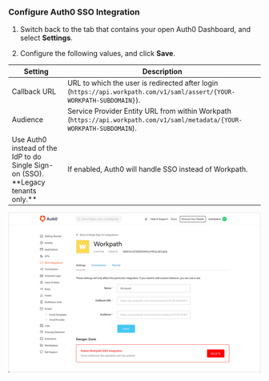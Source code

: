 ### Configure Auth0 SSO Integration

1. Switch back to the tab that contains your open Auth0 Dashboard, and select **Settings**.

2. Configure the following values, and click **Save**.

<table class="table">
    <thead>
        <tr>
            <th><strong>Setting</strong></th>
            <th><strong>Description</strong></th>
        </tr>
    </thead>
    <tbody>
        <tr>
            <td>Callback URL</td>
            <td>URL to which the user is redirected after login (<code>https://api.workpath.com/v1/saml/assert/{YOUR-WORKPATH-SUBDOMAIN}</code>).</td>
        </tr>
        <tr>
            <td>Audience</td>
            <td>Service Provider Entity URL from within Workpath (<code>https://api.workpath.com/v1/saml/metadata/{YOUR-WORKPATH-SUBDOMAIN</code>).</td>
        </tr>
        <tr>
            <td>Use Auth0 instead of the IdP to do Single Sign-on (SSO). **Legacy tenants only.**</td>
            <td>If enabled, Auth0 will handle SSO instead of Workpath.</td>
        </tr>
    </tbody>
</table>

![Configure SSO Integration](/media/articles/dashboard/sso-integrations/settings-workpath.png)
